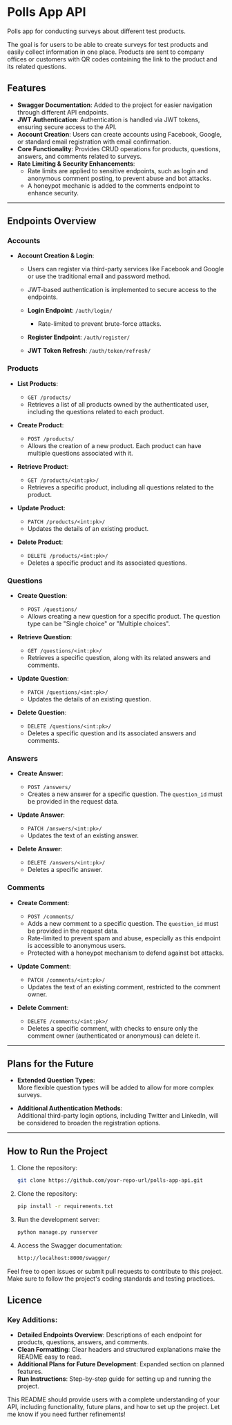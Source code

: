# Polls App API

Polls app for conducting surveys about different test products.

The goal is for users to be able to create surveys for test products and easily collect information in one place. Products are sent to company offices or customers with QR codes containing the link to the product and its related questions.

## Features

- **Swagger Documentation**: Added to the project for easier navigation through different API endpoints.
- **JWT Authentication**: Authentication is handled via JWT tokens, ensuring secure access to the API.
- **Account Creation**: Users can create accounts using Facebook, Google, or standard email registration with email confirmation.
- **Core Functionality**: Provides CRUD operations for products, questions, answers, and comments related to surveys.
- **Rate Limiting & Security Enhancements**: 
  - Rate limits are applied to sensitive endpoints, such as login and anonymous comment posting, to prevent abuse and bot attacks.
  - A honeypot mechanic is added to the comments endpoint to enhance security.

---

## Endpoints Overview

### **Accounts**
- **Account Creation & Login**: 
  - Users can register via third-party services like Facebook and Google or use the traditional email and password method.
  - JWT-based authentication is implemented to secure access to the endpoints.
  
  - **Login Endpoint**: `/auth/login/`
    - Rate-limited to prevent brute-force attacks.

  - **Register Endpoint**: `/auth/register/`
  - **JWT Token Refresh**: `/auth/token/refresh/`

### **Products**

- **List Products**: 
  - `GET /products/`  
  - Retrieves a list of all products owned by the authenticated user, including the questions related to each product.

- **Create Product**: 
  - `POST /products/`  
  - Allows the creation of a new product. Each product can have multiple questions associated with it.

- **Retrieve Product**:
  - `GET /products/<int:pk>/`  
  - Retrieves a specific product, including all questions related to the product.

- **Update Product**:
  - `PATCH /products/<int:pk>/`  
  - Updates the details of an existing product.

- **Delete Product**:
  - `DELETE /products/<int:pk>/`  
  - Deletes a specific product and its associated questions.

### **Questions**

- **Create Question**: 
  - `POST /questions/`  
  - Allows creating a new question for a specific product. The question type can be "Single choice" or "Multiple choices".

- **Retrieve Question**: 
  - `GET /questions/<int:pk>/`  
  - Retrieves a specific question, along with its related answers and comments.

- **Update Question**: 
  - `PATCH /questions/<int:pk>/`  
  - Updates the details of an existing question.

- **Delete Question**: 
  - `DELETE /questions/<int:pk>/`  
  - Deletes a specific question and its associated answers and comments.

### **Answers**

- **Create Answer**: 
  - `POST /answers/`  
  - Creates a new answer for a specific question. The `question_id` must be provided in the request data.

- **Update Answer**: 
  - `PATCH /answers/<int:pk>/`  
  - Updates the text of an existing answer.

- **Delete Answer**: 
  - `DELETE /answers/<int:pk>/`  
  - Deletes a specific answer.

### **Comments**

- **Create Comment**: 
  - `POST /comments/`  
  - Adds a new comment to a specific question. The `question_id` must be provided in the request data.
  - Rate-limited to prevent spam and abuse, especially as this endpoint is accessible to anonymous users.
  - Protected with a honeypot mechanism to defend against bot attacks.

- **Update Comment**: 
  - `PATCH /comments/<int:pk>/`  
  - Updates the text of an existing comment, restricted to the comment owner.

- **Delete Comment**: 
  - `DELETE /comments/<int:pk>/`  
  - Deletes a specific comment, with checks to ensure only the comment owner (authenticated or anonymous) can delete it.

---

## Plans for the Future

- **Extended Question Types**:  
  More flexible question types will be added to allow for more complex surveys.

- **Additional Authentication Methods**:  
  Additional third-party login options, including Twitter and LinkedIn, will be considered to broaden the registration options.

---

## How to Run the Project

1. Clone the repository:
   ```bash
   git clone https://github.com/your-repo-url/polls-app-api.git

2. Clone the repository:
    ```bash
    pip install -r requirements.txt

3. Run the development server:
    ```bash
    python manage.py runserver

4. Access the Swagger documentation:
    ```bash
    http://localhost:8000/swagger/


Feel free to open issues or submit pull requests to contribute to this project. Make sure to follow the project's coding standards and testing practices.

## Licence

### Key Additions:
- **Detailed Endpoints Overview**: Descriptions of each endpoint for products, questions, answers, and comments.
- **Clean Formatting**: Clear headers and structured explanations make the README easy to read.
- **Additional Plans for Future Development**: Expanded section on planned features.
- **Run Instructions**: Step-by-step guide for setting up and running the project.

This README should provide users with a complete understanding of your API, including functionality, future plans, and how to set up the project. Let me know if you need further refinements!
